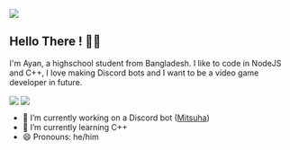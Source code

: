 ![](https://komarev.com/ghpvc/?username=theRealAyan)
## Hello There ! 👋🏼

I'm Ayan, a highschool student from Bangladesh. I like to code in NodeJS and C++, I love making Discord bots and I want to be a video game developer in future.


  <img align="center" src="https://github-readme-stats.vercel.app/api?username=theRealAyan&show_icons=true&theme=radical" />
  <img align="center" src="https://github-readme-stats.vercel.app/api/top-langs/?username=theRealAyan&theme=radical&layout=compact" />


- 🔭 I’m currently working on a Discord bot ([Mitsuha](https://github.com/theRealAyan/mitsuha-project))
- 🌱 I’m currently learning C++
- 😄 Pronouns: he/him
